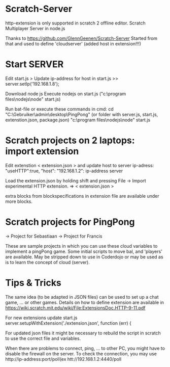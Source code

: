# Scratch-Server
http-extension is only supported in scratch 2 offline editor.
Scratch Multiplayer Server in node.js

Thanks to https://github.com/GlennGeenen/Scratch-Server
Started from that and used to define 'cloudserver' (added host in extension!!!)


Start SERVER
============
Edit start.js > Update ip-address for host in start.js >> server.setIp('192.168.1.8');

Download node js
Execute nodejs on start.js ("c:\program files\nodejs\node" start.js)

Run bat-file or execute these commands in cmd:
cd "C:\Gebruiker\admin\desktop\PingPong" (or folder with server.js, start.js, extenstion.json, package.json)
"c:\program files\nodejs\node" start.js

Scratch projects on 2 laptops: import extension
===============================================
Edit extenstion < extension.json > and update host to server ip-adress:
"useHTTP":true,
"host": "192.168.1.2": ip-address server

Load the extension.json by holding shift and pressing File 
-> Import experimental HTTP extension.
=> < extension.json >

extra blocks from blockspecifications in extension file are available under more blocks.

Scratch projects for PingPong
=============================

-> Project for Sebastiaan
-> Project for Francis

These are sample projects in which you can use these cloud variables to implement a pingPong game.
Some initial scripts to move bal, and 'players' are available. May be stripped down to use in Coderdojo or may be used as is to learn the concept of cloud (server).

Tips & Tricks
=============
The same idea (to be adapted in JSON files) can be used to set up a chat game, ... or other games.
Details on how to define extension are available in https://wiki.scratch.mit.edu/wiki/File:ExtensionsDoc.HTTP-9-11.pdf

For new extensions update start.js
   server.setupWithExtension('./extension.json', function (err) {
   
For updated json files it might be necessary to rebuild the script in scratch to use the correct file and variables.
 
When there are problems to connect, ping, ... to other PC, you might have to disable the firewall on the server.
To check the connection, you may use http://ip-address:port/poll(ex htt://192.168.1.2:4440/poll
